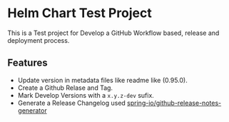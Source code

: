 # Helm Chart Test Project 

This is a Test project for Develop a GitHub Workflow based, release and deployment process.

## Features

* Update version in metadata files like readme like (0.95.0).
* Create a Github Relase and Tag.
* Mark Develop Versions with a ```x.y.z-dev``` sufix.
* Generate a Release Changelog used [spring-io/github-release-notes-generator](https://github.com/spring-io/github-release-notes-generator) 
